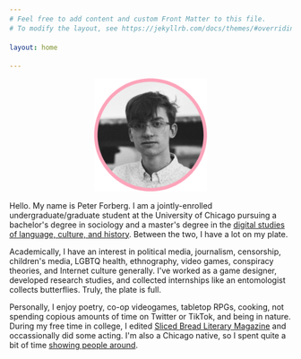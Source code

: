 ```yaml
---
# Feel free to add content and custom Front Matter to this file.
# To modify the layout, see https://jekyllrb.com/docs/themes/#overriding-theme-defaults

layout: home

---
```


<p align="center" title="it's me but i am a picture now">
   <img src="peter.png" width="40%" />
</p>

Hello. My name is Peter Forberg. I am a jointly-enrolled undergraduate/graduate student at the University of Chicago pursuing a bachelor's degree in sociology and a master's degree in the [digital studies of language, culture, and history](http://collegecatalog.uchicago.edu/thecollege/jointdegreedigs/ "in case you're wondering what the heck that is"). Between the two, I have a lot on my plate.

Academically, I have an interest in political media, journalism, censorship, children's media, LGBTQ health, ethnography, video games, conspiracy theories, and Internet culture generally. I've worked as a game designer, developed research studies, and collected internships like an entomologist collects butterflies. Truly, the plate is full.

Personally, I enjoy poetry, co-op videogames, tabletop RPGs, cooking, not spending copious amounts of time on Twitter or TikTok, and being in nature. During my free time in college, I edited [Sliced Bread Literary Magazine](https://slicedbreadmag.com/) and occassionally did some acting. I'm also a Chicago native, so I spent quite a bit of time [showing people around](https://www.google.com/maps/d/viewer?mid=1i1fDGnCdE924_6PQjSPl2Crw0VIxDsM-&usp=sharing "this links to a map of places i like to go please don't look for me there"). 